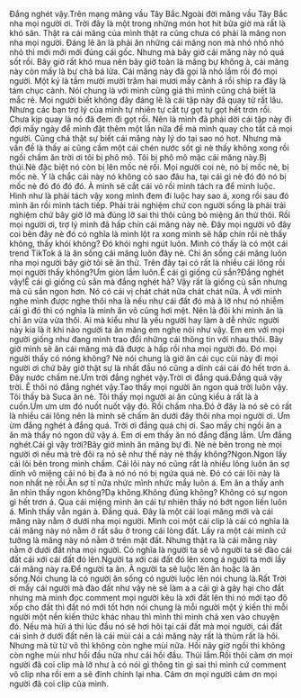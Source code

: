 Đắng nghét vậy.Trên mạng măng vầu Tây Bắc.Ngoài đời măng vầu Tây Bắc nha mọi người ơi. Trời đây là một trong những món hot hit bữa giờ mà rất là khó săn. Thật ra cái măng của mình thật ra cũng chưa có phải là măng non nha mọi người. Đáng lẽ ăn là phải ăn những cái măng non mà nhỏ nhỏ nhỏ nhỏ thì mới mới mới đúng cái gốc. Nhưng mà bây giờ cái măng này nó quá sốt rồi. Bây giờ rất khó mua nên bây giờ toàn là măng bự không à, cái măng này còn mấy là bự chà bá lửa. Cái măng này đã gọi là nhỏ lắm rồi đó mọi người. Một ký là tầm mười mười trăm hai mươi mấy cành á rồi ship ra đây là tám chục cành. Nói chung là với mình cũng giá thì mình cũng chả biết là mắc rẻ. Mọi người biết không đây đáng lẽ là cái tập này đã quay từ rất lâu. Nhưng các bạn trợ lý của mình tự nhiên tự cắt tự gọt tự gọt hết trơn rồi. Chưa kịp quay là nó đã đem đi gọt rồi. Nên là mình đã phải dời cái tập này đi đợi mấy ngày để mình đặt thêm một lần nữa để mà mình quay cho tất cả mọi người. Cũng chả thật sự biết cái măng này lý do tại sao nó hot. Nhưng mà vấn đề là thấy ai cũng cầm một cái chén nước sốt gì nè thấy không xong rồi ngồi chấm ăn trời ơi tôi bị phô mô. Tôi bị phô mô mặc cái măng này.Bị thúi.Nè đặc biệt nó còn bị lên mốc nè rồi. Mọi người coi nè, nó bị mốc nè, bị mốc nè. Ý là chắc cái này nó không có sao đâu ha, tại cái gì nè đó đó nó bị mốc nè đó đó đó đó. À mình sẽ cắt cái vỏ rồi mình tách ra để mình luộc. Hình như là phải tách vậy xong mình đem đi luộc hay sao á, xong rồi sau đó mình ăn rồi mình tách tiếp. Phải trải nghiệm chứ con người sống là phải trải nghiệm chứ bây giờ lỡ mà đúng lỡ sai thì thôi cũng bỏ miệng ăn thử thôi. Rồi mọi người ơi, trợ lý mình đã hấp chín cái măng này nè. Đây mọi người vô đây coi bên đây nè đó có nghĩa là mình lột ra xong mình sẽ hấp chín rồi nè thấy không, thấy khói không? Đó khói nghi ngút luôn. Mình có thấy là có một cái trend TikTok á là ăn sống cái măng luôn đây nè. Chỉ ăn sống cái măng luôn nha mọi người bây giờ tôi sẽ ăn thử. Trên đây tại có rất là nhiều cái lông rồi mọi người thấy không?Ưm giòn lắm luôn.Ê cái gì giống củ sắn?Đắng nghét vậy!Ê cái gì giống củ sắn mà đắng nghét hả? Vậy rất là giống củ sắn nhưng mà củ sắn ngon hơn. Nó có cái vị chát chát nữa chát chát nữa. À với mình nghe mình được nghe thôi nha là nếu như cái đất đó mà à lỡ như nó nhiễm cái gì đó thì có nghĩa là mình ăn vô cũng hơi mệt. Nên là đôi khi mình ăn là chỉ ăn vừa vừa thôi. Ai mà kiểu như là yếu người hay làm à dễ nhức người này kia là ít khi nào người ta ăn măng em nghe nói như vậy. Em em với mọi người giống như đang mình trao đổi những cái thông tin với nhau thôi. Bây giờ mình sẽ ăn cái măng mà đã được à hấp rồi nha mọi người đó. Đó mọi người thấy có nóng không? Nè nói chung là giờ ăn cái cục cùi này đi mọi người ơi chứ bây giờ thật sự là nhất đầu nó cũng a dính cái cái đó hết trơn á. Đây nước chấm nè.Ưm trời đắng nghét vậy.Trời ơi đắng quá.Đắng quá vậy trời. Ê thôi nó đắng nghét vậy.Tao thấy mọi người ăn ngon quá trời luôn vậy. Tôi thấy bà Suca ăn nè. Tôi thấy mọi người ai ăn cũng kiểu à rất là à cuốn.Ưm ưm ưm đó nuốt nuốt vậy đó. Rồi chấm nha.Đó ở đây là nó sẽ có rất là nhiều cái lông nên là mình sẽ chấm ăn dưới đây thôi nha mọi người ơi. Ưm ừm đắng nghét à đắng quá. Trời ơi đắng quá chị ơi. Sao mấy chị ngồi ăn a ăn mà thấy nó ngon dữ vậy á. Em ơi em thấy ăn nó đắng đắng lắm. Ưm đắng nghét.Cái gì vậy trời?Bây giờ mình ăn măng bự đi. Nè nè bên trong nè mọi người ơi nếu mà trẻ đôi ra nó sẽ như thế này nè thấy không?Ngon.Ngon lấy cái lõi bên trong mình chấm. Cái lõi này nó cũng rất là nhiều lông luôn ăn sợ dính vô miệng cái nó bị đa à nó nó nó bị ngứa quá nè. Đó có cái lõi này là non nhất nè rồi.Ăn sợ tí nữa nhức mình nhức mẩy luôn á. Em ăn a thấy anh ăn nhìn thấy ngon không?Dạ không.Không đúng không? Không có sự ngon gì hết trơn á. Qua cái miệng mình ăn cái tự nhiên thấy nó bớt ngon liền luôn á. Mình thấy vẫn ngán à. Đắng quá. Đây là một cái loại măng mới và cái măng này nằm ở dưới nha mọi người. Mình coi một cái clip là cái có nghĩa là cái măng này nó nằm ở rất sâu ở trong cái lòng đất. Lấy ra một cái mình cứ tưởng là măng này nó nằm ở trên mặt đất. Nhưng thật ra là cái măng này nằm ở dưới đất nha mọi người. Có nghĩa là người ta sẽ vô người ta sẽ đào cái đất cái xới cái đất đó lên.Người ta xới cái đất đó lên xong á người ta mới lấy cái măng này ra.Để người ta ăn. À người ta sẽ luộc lên ăn hoặc là ăn sống.Nói chung là có người ăn sống có người luộc lên nói chung là.Rất Trời ơi mấy cái người mà đào đất như vậy nè sẽ làm a a cái gì à gây hại cho đất nhưng mà mình đọc comment mọi người kêu là xới đất lên thì nó mới tạo độ xốp cho đất thì đất nó mới tốt hơn nói chung là mỗi người một ý kiến thì mỗi người một nền kiến thức khác nhau thì mình thì mình chả xen vào chuyện đó. Nếu mà hửi á thì lúc đầu nó sẽ hơi hôi tại cái đất mà mọi người, cái đất cái sình ở dưới đất nên là cái mùi cái a cái măng này rất là thủm rất là hôi. Nhưng mà từ từ vô thì không còn nghe mùi nữa. Hồi nãy giờ ngồi thì không còn nghe mùi như hồi đầu nữa như cái hồi đầu. Thúi lắm.Rồi thôi cảm ơn mọi người đã coi clip mà lỡ như à có nói gì thông tin gì sai thì mình cứ comment vô clip nha rồi em a sẽ đính chính lại nha. Cảm ơn mọi người cảm ơn mọi người đã coi clip của mình.